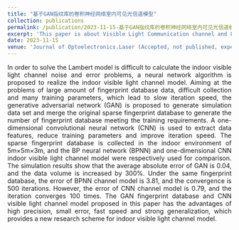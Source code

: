 ```yaml
---
title: "基于GAN指纹库的卷积神经网络室内可见光信道模型"
collection: publications
permalink: /publication/2023-11-15-基于GAN指纹库的卷积神经网络室内可见光信道模型
excerpt: 'This paper is about Visible Light Communication channel and Light algorithm.'
date: 2023-11-15
venue: 'Journal of Optoelectronics.Laser (Accepted, not published, expected to be published in November 2023)'
---
```

<div style="text-align: justify;">In order to solve the Lambert model is difficult to calculate the indoor visible light channel noise and error problems, a neural network algorithm is proposed to realize the indoor visible light channel model. Aiming at the problems of large amount of fingerprint database data, difficult collection and many training parameters, which lead to slow iteration speed, the generative adversarial network (GAN) is proposed to generate simulation data set and merge the original sparse fingerprint database to generate the number of fingerprint database meeting the training requirements. A one-dimensional convolutional neural network (CNN) is used to extract data features, reduce training parameters and improve iteration speed.  The sparse fingerprint database is collected in the indoor environment of 5m×5m×3m, and the BP neural network (BPNN) and one-dimensional CNN indoor visible light channel model were respectively used for comparison. The simulation results show that the average absolute error of GAN is 0.04, and the data volume is increased by 300%. Under the same fingerprint database, the error of BPNN channel model is 3.81, and the convergence is 500 iterations. However, the error of CNN channel model is 0.79, and the iteration converges 100 times. The GAN fingerprint database and CNN visible light channel model proposed in this paper has the advantages of high precision, small error, fast speed and strong generalization, which provides a new research scheme for indoor visible light channel model. </div>



